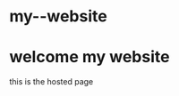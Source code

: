 # my--website
<!DOCTYPE html>
<html>
<head>
  <title> my simple website </title>
</head>
<body>
   <h1> welcome  my website </h1>
  <p>this is the hosted page</p>
</body>
</html>
